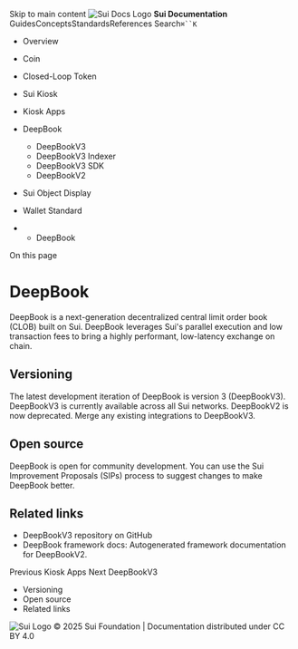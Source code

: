Skip to main content
![Sui Docs Logo](https://docs.sui.io/img/sui-logo.svg)
**Sui Documentation**
GuidesConceptsStandardsReferences
Search`⌘``K`
  * Overview
  * Coin
  * Closed-Loop Token
  * Sui Kiosk
  * Kiosk Apps
  * DeepBook
    * DeepBookV3
    * DeepBookV3 Indexer
    * DeepBookV3 SDK
    * DeepBookV2
  * Sui Object Display
  * Wallet Standard


  *   * DeepBook


On this page
# DeepBook
DeepBook is a next-generation decentralized central limit order book (CLOB) built on Sui. DeepBook leverages Sui's parallel execution and low transaction fees to bring a highly performant, low-latency exchange on chain.
## Versioning​
The latest development iteration of DeepBook is version 3 (DeepBookV3). DeepBookV3 is currently available across all Sui networks. DeepBookV2 is now deprecated. Merge any existing integrations to DeepBookV3.
## Open source​
DeepBook is open for community development. You can use the Sui Improvement Proposals (SIPs) process to suggest changes to make DeepBook better.
## Related links​
  * DeepBookV3 repository on GitHub
  * DeepBook framework docs: Autogenerated framework documentation for DeepBookV2.


Previous
Kiosk Apps
Next
DeepBookV3
  * Versioning
  * Open source
  * Related links


![Sui Logo](https://docs.sui.io/img/sui-logo-footer.svg)
© 2025 Sui Foundation | Documentation distributed under CC BY 4.0
